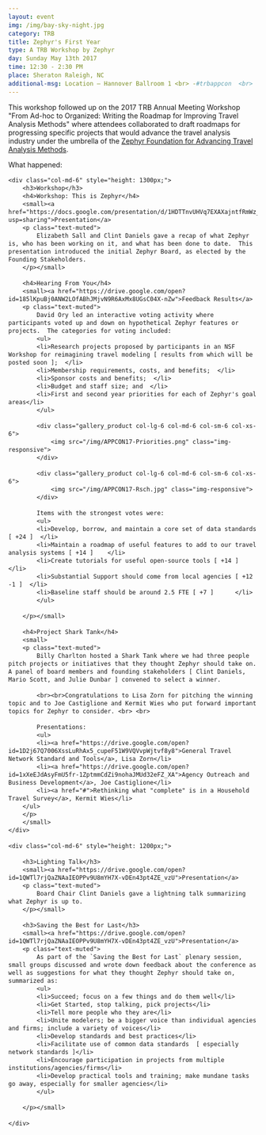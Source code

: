 ```yaml
---
layout: event
img: /img/bay-sky-night.jpg
category: TRB
title: Zephyr's First Year
type: A TRB Workshop by Zephyr
day: Sunday May 13th 2017
time: 12:30 - 2:30 PM
place: Sheraton Raleigh, NC
additional-msg: Location – Hannover Ballroom 1 <br> -#trbappcon  <br>  -#gozephyr
---
```


This workshop followed up on the 2017 TRB Annual Meeting Workshop "From Ad-hoc to Organized: Writing the Roadmap for Improving Travel Analysis Methods" where attendees collaborated to draft roadmaps for progressing specific projects that would advance the travel analysis industry under the umbrella of the [Zephyr Foundation for Advancing Travel Analysis Methods](/).

What happened:

<div class="card-deck">

  	<div class="col-md-6" style="height: 1300px;">
    	<h3>Workshop</h3>
    	<h4>Workshop: This is Zephyr</h4>
    	<small><a href="https://docs.google.com/presentation/d/1HDTTnvUHVq7EXAXajntfRmWz_dnqhUvtDoV6jHDPVc0/edit?usp=sharing">Presentation</a>
    	<p class="text-muted">
    	    Elizabeth Sall and Clint Daniels gave a recap of what Zephyr is, who has been working on it, and what has been done to date.  This presentation introduced the initial Zephyr Board, as elected by the Founding Stakeholders.
 		</p></small>

    	<h4>Hearing From You</h4>
    	<small><a href="https://drive.google.com/open?id=185lKpuBj0ANW2LOfABhJMjvN9R6AxMx8UGsC04X-nZw">Feedback Results</a>
    	<p class="text-muted">
    	    David Ory led an interactive voting activity where participants voted up and down on hypothetical Zephyr features or projects.  The categories for voting included:
            <ul>
            <li>Research projects proposed by participants in an NSF Workshop for reimagining travel modeling [ results from which will be posted soon ];  </li>
            <li>Membership requirements, costs, and benefits;  </li>
            <li>Sponsor costs and benefits;  </li>
            <li>Budget and staff size; and  </li>
            <li>First and second year priorities for each of Zephyr's goal areas</li>
            </ul>

            <div class="gallery_product col-lg-6 col-md-6 col-sm-6 col-xs-6">
                <img src="/img/APPCON17-Priorities.png" class="img-responsive">
            </div>

            <div class="gallery_product col-lg-6 col-md-6 col-sm-6 col-xs-6">
                <img src="/img/APPCON17-Rsch.jpg" class="img-responsive">
            </div>

            Items with the strongest votes were:
            <ul>
            <li>Develop, borrow, and maintain a core set of data standards [ +24 ]  </li>
            <li>Maintain a roadmap of useful features to add to our travel analysis systems [ +14 ]    </li>
            <li>Create tutorials for useful open-source tools [ +14 ]  </li>
            <li>Substantial Support should come from local agencies [ +12 -1 ]  </li>
            <li>Baseline staff should be around 2.5 FTE [ +7 ]  	</li>
            </ul>

 		</p></small>

 		<h4>Project Shark Tank</h4>
    	<small>
    	<p class="text-muted">
    	    Billy Charlton hosted a Shark Tank where we had three people pitch projects or initiatives that they thought Zephyr should take on.  A panel of board members and founding stakeholders [ Clint Daniels, Mario Scott, and Julie Dunbar ] convened to select a winner.

            <br><br>Congratulations to Lisa Zorn for pitching the winning topic and to Joe Castiglione and Kermit Wies who put forward important topics for Zephyr to consider. <br> <br>

            Presentations:
            <ul>
            <li><a href="https://drive.google.com/open?id=1D2j67Q7006XssLuRhAx5_cupeF51W9VQVvpWjtvf8y8">General Travel Network Standard and Tools</a>, Lisa Zorn</li>
            <li><a href="https://drive.google.com/open?id=1xXeEJdAsyFmU5fr-1ZptmmCdZi9nohaJMUd32eFZ_XA">Agency Outreach and Business Development</a>, Joe Castiglione</li>
            <li><a href="#">Rethinking what "complete" is in a Household Travel Survey</a>, Kermit Wies</li>
        </ul>
 		</p>
 		</small>
    </div>

    <div class="col-md-6" style="height: 1200px;">

    	<h3>Lighting Talk</h3>
    	<small><a href="https://drive.google.com/open?id=1QWTl7rjQaZNAaIEOPPv9U8mYH7X-vDEn43pt4ZE_vzU">Presentation</a>
    	<p class="text-muted">
    	    Board Chair Clint Daniels gave a lightning talk summarizing what Zephyr is up to.
 		</p></small>

    	<h3>Saving the Best for Last</h3>
    	<small><a href="https://drive.google.com/open?id=1QWTl7rjQaZNAaIEOPPv9U8mYH7X-vDEn43pt4ZE_vzU">Presentation</a>
    	<p class="text-muted">
    	    As part of the `Saving the Best for Last` plenary session, small groups discussed and wrote down feedback about the conference as well as suggestions for what they thought Zephyr should take on, summarized as:
    	    <ul>
            <li>Succeed; focus on a few things and do them well</li>
            <li>Get Started, stop talking, pick projects</li>
            <li>Tell more people who they are</li>
            <li>Unite modelers; be a bigger voice than individual agencies and firms; include a variety of voices</li>
            <li>Develop standards and best practices</li>
            <li>Facilitate use of common data standards  [ especially network standards ]</li>
            <li>Encourage participation in projects from multiple institutions/agencies/firms</li>
            <li>Develop practical tools and training; make mundane tasks go away, especially for smaller agencies</li>
            </ul>

 		</p></small>

    </div>
</div>




